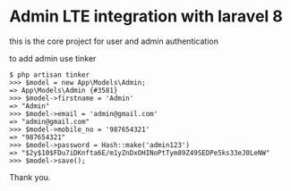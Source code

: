 # Admin LTE integration with laravel 8

this is the core project for user and admin authentication 


to add admin use tinker 
```
$ php artisan tinker 
>>> $model = new App\Models\Admin;
=> App\Models\Admin {#3581}
>>> $model->firstname = 'Admin'
=> "Admin"
>>> $model->email = 'admin@gmail.com'
=> "admin@gmail.com"
>>> $model->mobile_no = '987654321'
=> "987654321"
>>> $model->password = Hash::make('admin123')
=> "$2y$10$FDu7iDKnfta6E/m1yZnDxOHINoPtTym89Z49SEDPe5ks33eJ0LeNW"
>>> $model->save();
```

Thank you.
